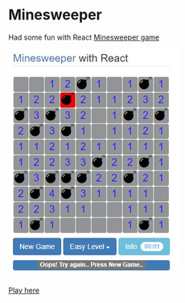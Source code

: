 
# Minesweeper   
Had some fun with React [Minesweeper game](https://en.wikipedia.org/wiki/Minesweeper_(video_game))

![Screenshot](https://github.com/shvechkov/default/blob/master/minesweeper.jpg?raw=true)

[Play here](https://shvechkov.github.io/default/) 




